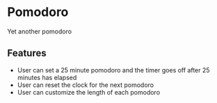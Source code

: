 # Pomodoro
Yet another pomodoro 


## Features
- User can set a 25 minute pomodoro and the timer goes off after 25 minutes has elapsed
- User can reset the clock for the next pomodoro
- User can customize the length of each pomodoro
